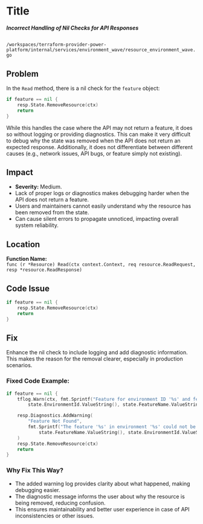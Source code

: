 # Title

***Incorrect Handling of Nil Checks for API Responses***

##

`/workspaces/terraform-provider-power-platform/internal/services/environment_wave/resource_environment_wave.go`

## Problem

In the `Read` method, there is a nil check for the `feature` object:

```go
if feature == nil {
    resp.State.RemoveResource(ctx)
    return
}
```

While this handles the case where the API may not return a feature, it does so without logging or providing diagnostics. This can make it very difficult to debug why the state was removed when the API does not return an expected response. Additionally, it does not differentiate between different causes (e.g., network issues, API bugs, or feature simply not existing).

## Impact

- **Severity:** Medium.
- Lack of proper logs or diagnostics makes debugging harder when the API does not return a feature.
- Users and maintainers cannot easily understand why the resource has been removed from the state.
- Can cause silent errors to propagate unnoticed, impacting overall system reliability.

## Location

**Function Name:**  
`func (r *Resource) Read(ctx context.Context, req resource.ReadRequest, resp *resource.ReadResponse)`

## Code Issue

```go
if feature == nil {
    resp.State.RemoveResource(ctx)
    return
}
```

## Fix

Enhance the nil check to include logging and add diagnostic information. This makes the reason for the removal clearer, especially in production scenarios.

### Fixed Code Example:

```go
if feature == nil {
    tflog.Warn(ctx, fmt.Sprintf("Feature for environment ID '%s' and feature name '%s' was not found. Removing resource from state.",
        state.EnvironmentId.ValueString(), state.FeatureName.ValueString()))

    resp.Diagnostics.AddWarning(
        "Feature Not Found",
        fmt.Sprintf("The feature '%s' in environment '%s' could not be found. The resource will be removed from the Terraform state.",
            state.FeatureName.ValueString(), state.EnvironmentId.ValueString()),
    )
    resp.State.RemoveResource(ctx)
    return
}
```

### Why Fix This Way?
- The added warning log provides clarity about what happened, making debugging easier.
- The diagnostic message informs the user about why the resource is being removed, reducing confusion.
- This ensures maintainability and better user experience in case of API inconsistencies or other issues.